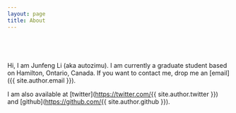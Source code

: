 ```yaml
---
layout: page
title: About
---
```


<div style="padding-top: 3em">
</div>

Hi, I am Junfeng Li (aka autozimu). I am currently a graduate student
based on Hamilton, Ontario, Canada. If you want to contact me, drop me
an [email]({{ site.author.email }}).

I am also available at [twitter](https://twitter.com/{{ site.author.twitter }}) and [github](https://github.com/{{ site.author.github }}).
